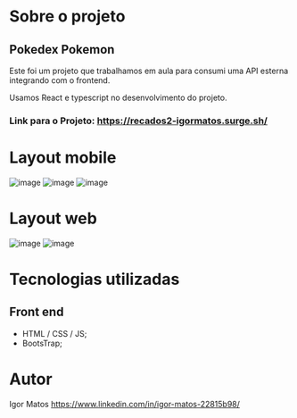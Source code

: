 
# Sobre o projeto
## Pokedex Pokemon

Este foi um projeto que trabalhamos em aula para consumi uma API esterna integrando com o frontend.

Usamos React e typescript no desenvolvimento do projeto.

### Link para o Projeto: <https://recados2-igormatos.surge.sh/>

# Layout mobile
![image](https://user-images.githubusercontent.com/63614609/231506384-077dcac0-3e30-4ec7-9318-e455cdf02505.png)
![image](https://user-images.githubusercontent.com/63614609/231506666-df45032e-c9e1-4f4d-8b73-1322919e13d3.png)
![image](https://user-images.githubusercontent.com/63614609/231508725-f7035cab-04c7-487a-80d6-ff7bd75ac640.png)

# Layout web
![image](https://user-images.githubusercontent.com/63614609/231509241-e66eb822-a33c-4c09-99c7-ae1fad6c32e2.png)
![image](https://user-images.githubusercontent.com/63614609/231509574-32ae525b-7b99-49e0-995d-e79b48c7d8be.png)

# Tecnologias utilizadas
## Front end
* HTML / CSS / JS;
* BootsTrap;

# Autor

Igor Matos https://www.linkedin.com/in/igor-matos-22815b98/
